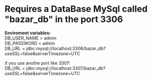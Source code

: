 # **Requires a DataBase MySql called "bazar_db" in the port 3306**

**Enviroment variables: <br>**
DB_USER_NAME = admin <br>
DB_PASSWORD = admin <br>
DB_URL = jdbc:mysql://localhost:3306/bazar_db?useSSL=false&serverTimezone=UTC

if you use anothe port like 3307: <br>
DB_URL = jdbc:mysql://localhost:3307/bazar_db?useSSL=false&serverTimezone=UTC
